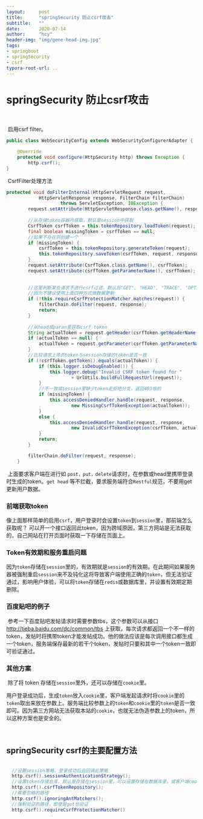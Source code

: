 ```yaml
---
layout:     post
title:      "springSecurity 防止csrf攻击"
subtitle:   ""
date:       2020-07-14
author:     "hcy"
header-img: "img/gene-head-img.jpg"
tags:
- springboot
- springSecurity
- csrf
typora-root-url: ..
---
```




# springSecurity 防止csrf攻击

​	

​		启用csrf filter。

```java
public class WebSecurityConfig extends WebSecurityConfigurerAdapter {

    @Override
    protected void configure(HttpSecurity http) throws Exception {
        http.csrf();
}	
```



​	CsrfFilter处理方法

```java
protected void doFilterInternal(HttpServletRequest request,
			HttpServletResponse response, FilterChain filterChain)
					throws ServletException, IOException {
		request.setAttribute(HttpServletResponse.class.getName(), response);
		
    	//从存储token容器内获取，默认是session中获取
		CsrfToken csrfToken = this.tokenRepository.loadToken(request);
		final boolean missingToken = csrfToken == null;
        //如果不存在则创建一个
		if (missingToken) {
			csrfToken = this.tokenRepository.generateToken(request);
			this.tokenRepository.saveToken(csrfToken, request, response);
		}
		request.setAttribute(CsrfToken.class.getName(), csrfToken);
		request.setAttribute(csrfToken.getParameterName(), csrfToken);
		
    
    	//这里判断某些请求不进行csrf过滤，默认将"GET", "HEAD", "TRACE", "OPTIONS"请求方式排除掉
    	//因为不建议使用上面四种方式做数据更新
		if (!this.requireCsrfProtectionMatcher.matches(request)) {
			filterChain.doFilter(request, response);
			return;
		}
		
    	//从head或paran里获取csrf token
		String actualToken = request.getHeader(csrfToken.getHeaderName());
		if (actualToken == null) {
			actualToken = request.getParameter(csrfToken.getParameterName());
		}
    	//比较请求上传的token与session存储的token是否一致
		if (!csrfToken.getToken().equals(actualToken)) {
			if (this.logger.isDebugEnabled()) {
				this.logger.debug("Invalid CSRF token found for "
						+ UrlUtils.buildFullRequestUrl(request));
			}
            //不一致或session里缺少token走拒绝分支，返回403啥的
			if (missingToken) {
				this.accessDeniedHandler.handle(request, response,
						new MissingCsrfTokenException(actualToken));
			}
			else {
				this.accessDeniedHandler.handle(request, response,
						new InvalidCsrfTokenException(csrfToken, actualToken));
			}
			return;
		}

		filterChain.doFilter(request, response);
	}

```



​			上面要求客户端在进行如 `post，put，delete`请求时，在参数或head里携带登录时生成的token。`get head`  等不拦截，要求服务端符合`Restful`规范，不要用get更新用户数据。



### 前端获取token

​		像上面那样简单的启用`csrf`，用户登录时会设置`token`到`session`里，那前端怎么获取呢？ 可以开一个接口返回此token，因为跨域原因，第三方网站是无法获取的，自己网站在打开页面时获取一下存储在页面上。



### Token有效期和服务重启问题

​	  	因为`token`存储在`session`里的，有效期就是`session`的有效期，在此期间如果服务器被强制重启`session`来不及钝化这将导致客户端使用正确的`token`，但无法验证通过，影响用户体验，可以将`token`存储在`redis`或数据库里，并设置有效期定期删除。



### 百度贴吧的例子

​		参考一下百度贴吧发帖请求时需要参数tbs，这个参数可以从接口 http://tieba.baidu.com/dc/common/tbs 上获取，每次请求都返回一个不一样的token，发帖时将携带token才能发帖成功。他的做法应该是每次调用接口都生成一个token，服务端保存最新的若干个token，发帖时只要和其中一个token一致即可验证通过。



### 其他方案

​		除了将 token 存储在`session`里外，还可以存储在`cookie`里。

​		用户登录成功后，生成`token`放入`cookie`里，客户端发起请求时将`cookie`里的`token`取出来放在参数上。服务端比较参数上的`token`和`cookie`里的`token`是否一致即可。因为第三方网站无法获取本站的`cookie`，也就无法伪造参数上的token，所以这种方案也是安全的。

​		



## springSecurity csrf的主要配置方法

```Java
  
  //设置session策略，登录成功后会回调此策略
  http.csrf().sessionAuthenticationStrategy();
  //设置token存储仓库，默认是存储在session里，可以设置存储在数据库里，或客户端cookie里      
  http.csrf().csrfTokenRepository();
  //需要忽略的路径
  http.csrf().ignoringAntMatchers();
  //强制验证的路径，即使是get也验证
  http.csrf().requireCsrfProtectionMatcher()
      
```



